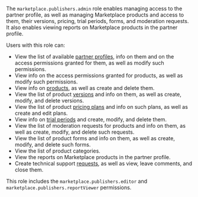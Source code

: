 The `marketplace.publishers.admin` role enables managing access to the partner profile, as well as managing Marketplace products and access to them, their versions, pricing, trial periods, forms, and moderation requests. It also enables viewing reports on Marketplace products in the partner profile.

Users with this role can:
* View the list of available [partner profiles](../../../marketplace/quickstart.md#registration), info on them and on the access permissions granted for them, as well as modify such permissions.
* View info on the access permissions granted for products, as well as modify such permissions.
* View info on [products](../../../marketplace/concepts/product.md), as well as create and delete them.
* View the list of product [versions](../../../marketplace/concepts/version.md) and info on them, as well as create, modify, and delete versions.
* View the list of product [pricing plans](../../../marketplace/concepts/tariff.md) and info on such plans, as well as create and edit plans.
* View info on [trial periods](../../../marketplace/concepts/trial-period.md) and create, modify, and delete them.
* View the list of moderation requests for products and info on them, as well as create, modify, and delete such requests.
* View the list of product forms and info on them, as well as create, modify, and delete such forms.
* View the list of product categories.
* View the reports on Marketplace products in the partner profile.
* Create technical support [requests](../../../support/overview.md), as well as view, leave comments, and close them.

This role includes the `marketplace.publishers.editor` and `marketplace.publishers.reportViewer` permissions.